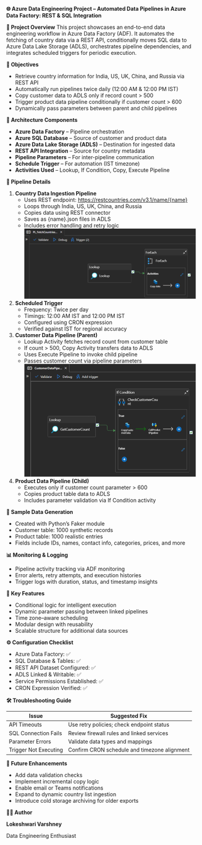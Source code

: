 **🌐 Azure Data Engineering Project – Automated Data Pipelines in Azure Data Factory: REST & SQL Integration**

**📌 Project Overview** This project showcases an end-to-end data engineering workflow in Azure Data Factory (ADF). It automates the fetching of country data via a REST API, conditionally moves SQL data to Azure Data Lake Storage (ADLS), orchestrates pipeline dependencies, and integrates scheduled triggers for periodic execution.

**🚀 Objectives**

- Retrieve country information for India, US, UK, China, and Russia via REST API
- Automatically run pipelines twice daily (12:00 AM & 12:00 PM IST)
- Copy customer data to ADLS only if record count > 500
- Trigger product data pipeline conditionally if customer count > 600
- Dynamically pass parameters between parent and child pipelines

**🧩 Architecture Components**

- **Azure Data Factory** – Pipeline orchestration
- **Azure SQL Database** – Source of customer and product data
- **Azure Data Lake Storage (ADLS)** – Destination for ingested data
- **REST API Integration** – Source for country metadata
- **Pipeline Parameters** – For inter-pipeline communication
- **Schedule Trigger** – For automation (IST timezone)
- **Activities Used** – Lookup, If Condition, Copy, Execute Pipeline

**📂 Pipeline Details**

1. **Country Data Ingestion Pipeline**
    - Uses REST endpoint: <https://restcountries.com/v3.1/name/{name}>
    - Loops through India, US, UK, China, and Russia
    - Copies data using REST connector
    - Saves as {name}.json files in ADLS
    - Includes error handling and retry logic
![](https://github.com/LokeshwariVarshney29/CSI-25-Azure-Data-Engineering-Project-Automated-Data-Pipelines-in-Azure-Data-Factory/blob/0010d46c4ec90d1349189d3806ed6fd1e33f1521/snapshots/AzureDataFactory/Pipelines/Pipeline%20-%20FetchCountriesData.png)
2. **Scheduled Trigger**
    - Frequency: Twice per day
    - Timings: 12:00 AM IST and 12:00 PM IST
    - Configured using CRON expression
    - Verified against IST for regional accuracy
      ![]() ![]()
3. **Customer Data Pipeline (Parent)**
    - Lookup Activity fetches record count from customer table
    - If count > 500, Copy Activity transfers data to ADLS
    - Uses Execute Pipeline to invoke child pipeline
    - Passes customer count via pipeline parameters
![](https://github.com/LokeshwariVarshney29/CSI-25-Azure-Data-Engineering-Project-Automated-Data-Pipelines-in-Azure-Data-Factory/blob/f9aca870698d8f3c001d3971446eec426d86e77d/snapshots/AzureDataFactory/Pipelines/Pipeline%20-%20CustomerData.png)
4. **Product Data Pipeline (Child)**
    - Executes only if customer count parameter > 600
    - Copies product table data to ADLS
    - Includes parameter validation via If Condition activity
      ![]()

**🧪 Sample Data Generation**

- Created with Python’s Faker module
- Customer table: 1000 synthetic records
- Product table: 1000 realistic entries
- Fields include IDs, names, contact info, categories, prices, and more

**📊 Monitoring & Logging**

- Pipeline activity tracking via ADF monitoring
- Error alerts, retry attempts, and execution histories
- Trigger logs with duration, status, and timestamp insights
  ![]()

**🧠 Key Features**

- Conditional logic for intelligent execution
- Dynamic parameter passing between linked pipelines
- Time zone–aware scheduling
- Modular design with reusability
- Scalable structure for additional data sources

**⚙️ Configuration Checklist**

- Azure Data Factory: ✅
- SQL Database & Tables: ✅
- REST API Dataset Configured: ✅
- ADLS Linked & Writable: ✅
- Service Permissions Established: ✅
- CRON Expression Verified: ✅

**🛠️ Troubleshooting Guide**

| **Issue** | **Suggested Fix** |
| --- | --- |
| API Timeouts | Use retry policies; check endpoint status |
| SQL Connection Fails | Review firewall rules and linked services |
| Parameter Errors | Validate data types and mappings |
| Trigger Not Executing | Confirm CRON schedule and timezone alignment |

**🌱 Future Enhancements**

- Add data validation checks
- Implement incremental copy logic
- Enable email or Teams notifications
- Expand to dynamic country list ingestion
- Introduce cold storage archiving for older exports

**👩‍💻 Author**

**Lokeshwari Varshney**

Data Engineering Enthusiast
